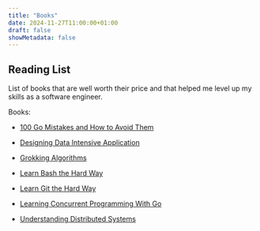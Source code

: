 ```yaml
---
title: "Books"
date: 2024-11-27T11:00:00+01:00
draft: false
showMetadata: false
---
```


## Reading List

List of books that are well worth their price and that helped me level up my skills as a software engineer.



Books:

- [100 Go Mistakes and How to Avoid Them](https://www.manning.com/books/100-go-mistakes-and-how-to-avoid-them)
- [Designing Data Intensive Application](https://www.oreilly.com/library/view/designing-data-intensive-applications/9781098119058/)
- [Grokking Algorithms](https://www.manning.com/books/grokking-algorithms)
- [Learn Bash the Hard Way](https://leanpub.com/learnbashthehardway)
- [Learn Git the Hard Way](https://leanpub.com/learngitthehardway)
- [Learning Concurrent Programming With Go](https://www.manning.com/books/learn-concurrent-programming-with-go)

- [Understanding Distributed Systems](https://understandingdistributed.systems/)
